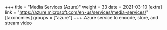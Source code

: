 +++
title = "Media Services (Azure)"
weight = 33
date = 2021-03-10
[extra]
link = "https://azure.microsoft.com/en-us/services/media-services/"
[taxonomies]
groups = ["azure"]
+++
Azure service to encode, store, and stream video

